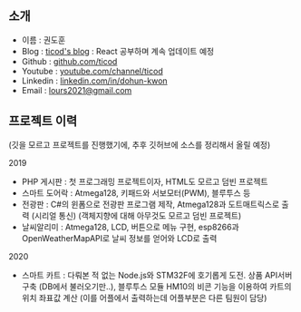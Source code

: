 ## 소개

- 이름 : 권도훈
- Blog : [ticod's blog](https://ticod-blog.netlify.app/) : React 공부하며 계속 업데이트 예정
- Github : [github.com/ticod](https://github.com/ticod)
- Youtube : [youtube.com/channel/ticod](https://www.youtube.com/channel/UC_q6aWqB3EU-Zg9HfWxqR5g)
- Linkedin : [linkedin.com/in/dohun-kwon](https://www.linkedin.com/in/dohun-kwon-66a98b198)
- Email : lours2021@gmail.com

## 프로젝트 이력
(깃을 모르고 프로젝트를 진행했기에, 추후 깃허브에 소스를 정리해서 올릴 예정)

2019
- PHP 게시판 : 첫 프로그래밍 프로젝트이자, HTML도 모르고 덤빈 프로젝트
- 스마트 도어락 : Atmega128, 키패드와 서보모터(PWM), 블루투스 등
- 전광판 : C#의 윈폼으로 전광판 프로그램 제작, Atmega128과 도트매트릭스로 출력 (시리얼 통신) (객체지향에 대해 아무것도 모르고 덤빈 프로젝트)
- 날씨알리미 : Atmega128, LCD, 버튼으로 메뉴 구현, esp8266과 OpenWeatherMapAPI로 날씨 정보를 얻어와 LCD로 출력

2020
- 스마트 카트 : 다뤄본 적 없는 Node.js와 STM32F에 호기롭게 도전. 상품 API서버 구축 (DB에서 불러오기만..), 블루투스 모듈 HM10의 비콘 기능을 이용하여 카트의 위치 좌표값 계산 (이를 어플에서 출력하는데 어플부분은 다른 팀원이 담당)
